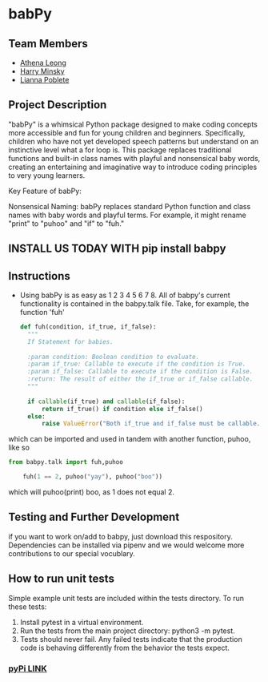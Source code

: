 # babPy

## Team Members
 - [Athena Leong](https://github.com/aleong2002)
 - [Harry Minsky](https://github.com/hminsky2002)
 - [Lianna Poblete](https://github.com/liannnaa)

## Project Description

"babPy" is a whimsical Python package designed to make coding concepts more accessible and fun for young children and beginners. Specifically, children who have not yet developed speech patterns but understand on an instinctive level what a for loop is.  This package replaces traditional functions and built-in class names with playful and nonsensical baby words, creating an entertaining and imaginative way to introduce coding principles to very young learners.

Key Feature of babPy:

Nonsensical Naming: babPy replaces standard Python function and class names with baby words and playful terms. For example, it might rename "print" to "puhoo" and "if" to "fuh."



## INSTALL US TODAY WITH pip install babpy

## Instructions

- Using babPy is as easy as 1 2 3 4 5 6 7 8. All of babpy's current functionality is contained in the babpy.talk file. Take, for example, the function 'fuh'
  ```python
  def fuh(condition, if_true, if_false):
    """
    If Statement for babies.
    
    :param condition: Boolean condition to evaluate.
    :param if_true: Callable to execute if the condition is True.
    :param if_false: Callable to execute if the condition is False.
    :return: The result of either the if_true or if_false callable.
    """
    
    if callable(if_true) and callable(if_false):
        return if_true() if condition else if_false()
    else:
        raise ValueError("Both if_true and if_false must be callable.")

  ```

which can be imported and used in tandem with another function, puhoo, like so
```python
from babpy.talk import fuh,puhoo

    fuh(1 == 2, puhoo("yay"), puhoo("boo"))

```
which will puhoo(print) boo, as 1 does not equal 2.


## Testing and Further Development
if you want to work on/add to babpy, just download this respository. Dependencies can be installed via pipenv and we would welcome more contributions to our special vocublary.

## How to run unit tests
Simple example unit tests are included within the tests directory. To run these tests:

 1. Install pytest in a virtual environment.
1. Run the tests from the main project directory: python3 -m pytest.
2. Tests should never fail. Any failed tests indicate that the production code is behaving differently from the behavior the tests expect.

### [pyPi LINK](https://pypi.org/project/babPy/0.0.3/)